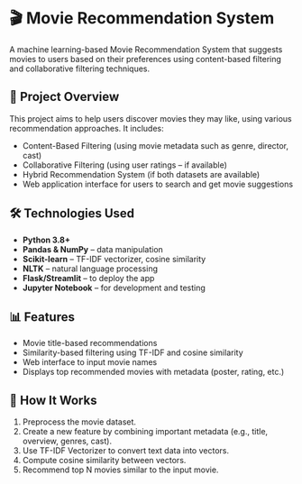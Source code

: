 # 🎬 Movie Recommendation System

A machine learning-based Movie Recommendation System that suggests movies to users based on their preferences using content-based filtering and collaborative filtering techniques.

## 🚀 Project Overview

This project aims to help users discover movies they may like, using various recommendation approaches. It includes:

- Content-Based Filtering (using movie metadata such as genre, director, cast)
- Collaborative Filtering (using user ratings – if available)
- Hybrid Recommendation System (if both datasets are available)
- Web application interface for users to search and get movie suggestions


## 🛠️ Technologies Used

- **Python 3.8+**
- **Pandas & NumPy** – data manipulation
- **Scikit-learn** – TF-IDF vectorizer, cosine similarity
- **NLTK** – natural language processing
- **Flask/Streamlit** – to deploy the app
- **Jupyter Notebook** – for development and testing

## 📊 Features

- Movie title-based recommendations
- Similarity-based filtering using TF-IDF and cosine similarity
- Web interface to input movie names
- Displays top recommended movies with metadata (poster, rating, etc.)

## 📌 How It Works

1. Preprocess the movie dataset.
2. Create a new feature by combining important metadata (e.g., title, overview, genres, cast).
3. Use TF-IDF Vectorizer to convert text data into vectors.
4. Compute cosine similarity between vectors.
5. Recommend top N movies similar to the input movie.



